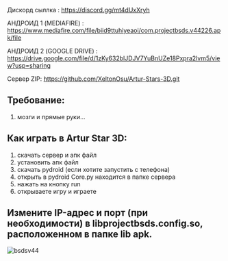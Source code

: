 Дискорд сыллка : https://discord.gg/mt4dUxXryh

АНДРОИД 1 (MEDIAFIRE) : https://www.mediafire.com/file/biid9ttuhiyeaoi/com.projectbsds.v44226.apk/file

АНДРОИД 2 (GOOGLE DRIVE) : https://drive.google.com/file/d/1zKy632blJDJV7YuBnUZe18Pxpra2lvm5/view?usp=sharing

Сервер ZIP: https://github.com/XeltonOsu/Artur-Stars-3D.git

## Требование: ##
1. мозги и прямые руки...

## Как играть в Artur Star 3D: ##
1. скачать сервер и апк файл
2. установить апк файл
3. скачать pydroid (если хотите запустить с телефона)
4. открыть в pydroid Core.py находится в папке сервера
5. нажать на кнопку run
6. открываете игру и играете

## Измените IP-адрес и порт (при необходимости) в libprojectbsds.config.so, расположенном в папке lib apk. ##

![bsdsv44](https://user-images.githubusercontent.com/52799759/176961091-0fe7c802-5ad5-433e-9e36-edec5545f492.png)

